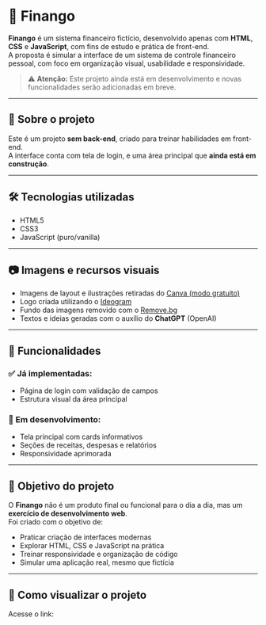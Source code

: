 # 💸 Finango

**Finango** é um sistema financeiro fictício, desenvolvido apenas com **HTML**, **CSS** e **JavaScript**, com fins de estudo e prática de front-end.  
A proposta é simular a interface de um sistema de controle financeiro pessoal, com foco em organização visual, usabilidade e responsividade.

> ⚠️ **Atenção:** Este projeto ainda está em desenvolvimento e novas funcionalidades serão adicionadas em breve.

---

## 📌 Sobre o projeto

Este é um projeto **sem back-end**, criado para treinar habilidades em front-end.  
A interface conta com tela de login, e uma área principal que **ainda está em construção**.

---

## 🛠️ Tecnologias utilizadas

- HTML5
- CSS3
- JavaScript (puro/vanilla)

---

## 📷 Imagens e recursos visuais

- Imagens de layout e ilustrações retiradas do [Canva (modo gratuito)](https://www.canva.com/)
- Logo criada utilizando o [Ideogram](https://ideogram.ai/)
- Fundo das imagens removido com o [Remove.bg](https://www.remove.bg/)
- Textos e ideias geradas com o auxílio do **ChatGPT** (OpenAI)

---

## 🚧 Funcionalidades

### ✅ Já implementadas:
- Página de login com validação de campos
- Estrutura visual da área principal

### 🔄 Em desenvolvimento:
- Tela principal com cards informativos
- Seções de receitas, despesas e relatórios
- Responsividade aprimorada

---

## 🧪 Objetivo do projeto

O **Finango** não é um produto final ou funcional para o dia a dia, mas um **exercício de desenvolvimento web**.  
Foi criado com o objetivo de:

- Praticar criação de interfaces modernas
- Explorar HTML, CSS e JavaScript na prática
- Treinar responsividade e organização de código
- Simular uma aplicação real, mesmo que fictícia

---



## 🚀 Como visualizar o projeto

Acesse o link:
